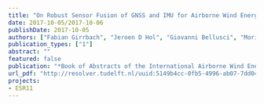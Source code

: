 ```yaml
---
title: "On Robust Sensor Fusion of GNSS and IMU for Airborne Wind Energy Systems"
date: 2017-10-05/2017-10-06
publishDate: 2017-10-05
authors: ["Fabian Girrbach", "Jeroen D Hol", "Giovanni Bellusci", "Moritz Diehl"]
publication_types: ["1"]
abstract: ""
featured: false
publication: "*Book of Abstracts of the International Airborne Wind Energy Conference (AWEC 2017)*"
url_pdf: "http://resolver.tudelft.nl/uuid:5149b4cc-0fb5-4996-ab07-7dd04662a9cf"
projects:
- ESR11
---
```


